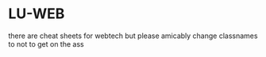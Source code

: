 # LU-WEB
<p>there are cheat sheets for webtech but please amicably change classnames to not to get on the ass</p?
